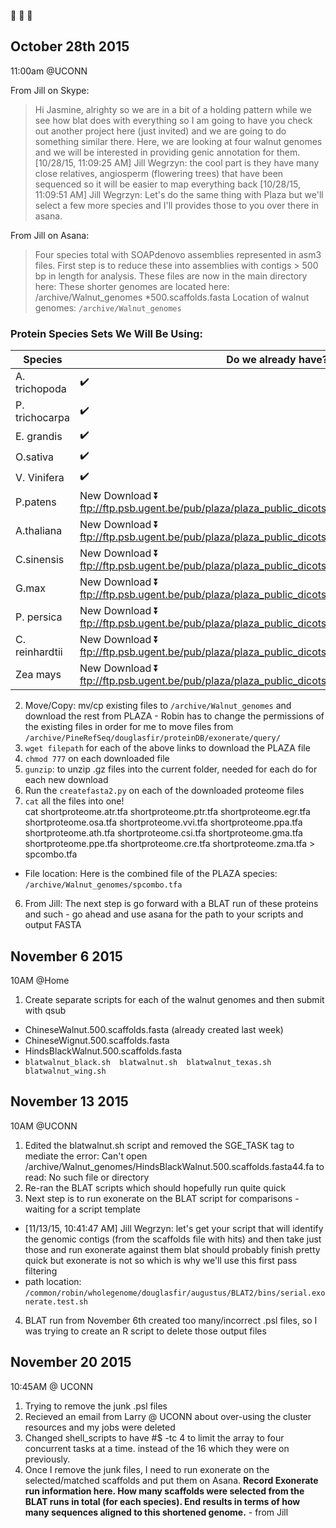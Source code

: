 :chestnut: :chestnut: :chestnut:

## October 28th 2015   
11:00am @UCONN

From Jill on Skype: 
> Hi Jasmine, alrighty so we are in a bit of a holding pattern while we see how blat does with everything so I am going to have you check out another project here (just invited) and we are going to do something similar there.  Here, we are looking at four walnut genomes and we will be interested in providing genic annotation for them.
> [10/28/15, 11:09:25 AM] Jill Wegrzyn: the cool part is they have many close relatives, angiosperm (flowering trees) that have been sequenced so it will be easier to map everything back
[10/28/15, 11:09:51 AM] Jill Wegrzyn: Let's do the same thing with Plaza but we'll select a few more species and I'll provides those to you over there in asana.
 
From Jill on Asana: 
>Four species total with SOAPdenovo assemblies represented in asm3 files.  First step is to reduce these into assemblies with contigs > 500 bp in length for analysis.
These files are now in the main directory here:
>These shorter genomes are located here: /archive/Walnut_genomes
*500.scaffolds.fasta
> Location of walnut genomes: `/archive/Walnut_genomes`

### Protein Species Sets We Will Be Using: 

| Species | Do we already have? | location |
|----|----|---|
A. trichopoda | :heavy_check_mark:| /archive/PineRefSeq/douglasfir/proteinDB/exonerate/query/shortproteome.atr.tfa
P. trichocarpa | :heavy_check_mark:| /archive/PineRefSeq/douglasfir/proteinDB/exonerate/query/shortproteome.ptr.tfa
E. grandis| :heavy_check_mark:| /archive/PineRefSeq/douglasfir/proteinDB/exonerate/query/shortproteome.egr.tfa
O.sativa | :heavy_check_mark:| /archive/PineRefSeq/douglasfir/proteinDB/exonerate/query/shortproteome.osa.tfa 
V. Vinifera | :heavy_check_mark: | /archive/PineRefSeq/douglasfir/proteinDB/exonerate/query/shortproteome.vvi.tfa  
P.patens | New Download :arrow_double_down: ftp://ftp.psb.ugent.be/pub/plaza/plaza_public_dicots_03/Fasta/proteome.ppa.tfa.gz| /archive/Walnut_genomes/shortproteome.ppa.tfa
A.thaliana | New Download :arrow_double_down: ftp://ftp.psb.ugent.be/pub/plaza/plaza_public_dicots_03/Fasta/proteome.ath.tfa.gz| /archive/Walnut_genomes/shortproteome.ath.tfa
C.sinensis|New Download :arrow_double_down: ftp://ftp.psb.ugent.be/pub/plaza/plaza_public_dicots_03/Fasta/proteome.csi.tfa.gz| /archive/Walnut_genomes/shortproteome.csi.tfa
G.max|New Download :arrow_double_down: ftp://ftp.psb.ugent.be/pub/plaza/plaza_public_dicots_03/Fasta/proteome.gma.tfa.gz| /archive/Walnut_genomes/shortproteome.gma.tfa
P. persica|New Download :arrow_double_down: ftp://ftp.psb.ugent.be/pub/plaza/plaza_public_dicots_03/Fasta/proteome.ppe.tfa.gz | /archive/Walnut_genomes/shortproteome.ppe.tfa
C. reinhardtii | New Download :arrow_double_down: ftp://ftp.psb.ugent.be/pub/plaza/plaza_public_dicots_03/Fasta/proteome.cre.tfa.gz| /archive/Walnut_genomes/shortproteome.cre.tfa
Zea mays | New Download :arrow_double_down: ftp://ftp.psb.ugent.be/pub/plaza/plaza_public_dicots_03/Fasta/proteome.zma.tfa.gz| /archive/Walnut_genomes/shortproteome.zma.tfa

2. Move/Copy: mv/cp existing files to `/archive/Walnut_genomes` and download the rest from PLAZA - Robin has to change the permissions of the existing files in order for me to move files from `/archive/PineRefSeq/douglasfir/proteinDB/exonerate/query/`   
3. `wget filepath` for each of the above links to download the PLAZA file
4. `chmod 777` on each downloaded file
3. `gunzip`: to unzip .gz files into the current folder, needed for each do for each new download
4. Run the `createfasta2.py` on each of the downloaded proteome files
5. `cat` all the files into one!   
cat shortproteome.atr.tfa shortproteome.ptr.tfa shortproteome.egr.tfa shortproteome.osa.tfa shortproteome.vvi.tfa shortproteome.ppa.tfa shortproteome.ath.tfa shortproteome.csi.tfa shortproteome.gma.tfa shortproteome.ppe.tfa shortproteome.cre.tfa shortproteome.zma.tfa > spcombo.tfa
 * File location: Here is the combined file of the PLAZA species: `/archive/Walnut_genomes/spcombo.tfa`
6. From Jill: The next step is go forward with a BLAT run of these proteins and such - go ahead and use asana for the path to your scripts and output FASTA


## November 6 2015    
10AM @Home   
1. Create separate scripts for each of the walnut genomes and then submit with qsub
  * ChineseWalnut.500.scaffolds.fasta (already created last week)
  * ChineseWignut.500.scaffolds.fasta
  * HindsBlackWalnut.500.scaffolds.fasta
  * `blatwalnut_black.sh  blatwalnut.sh  blatwalnut_texas.sh  blatwalnut_wing.sh`


## November 13 2015   
10AM @UCONN    

1. Edited the blatwalnut.sh script and removed the SGE_TASK tag to mediate the error:  Can't open /archive/Walnut_genomes/HindsBlackWalnut.500.scaffolds.fasta44.fa to read: No such file or directory     
2. Re-ran the BLAT scripts which should hopefully run quite quick   
3. Next step is to run exonerate on the BLAT script for comparisons - waiting for a script template    
  * [11/13/15, 10:41:47 AM] Jill Wegrzyn: let's get your script that will identify the genomic contigs (from the scaffolds file with hits) and then take just those and run exonerate against them
blat should probably finish pretty quick but exonerate is not so which is why we'll use this first pass filtering
 * path location: `/common/robin/wholegenome/douglasfir/augustus/BLAT2/bins/serial.exonerate.test.sh`
4. BLAT run from November 6th created too many/incorrect .psl files, so I was trying to create an R script to delete those output files

## November 20 2015      
10:45AM @ UCONN      

1. Trying to remove the junk .psl files
2. Recieved an email from Larry @ UCONN about over-using the cluster resources and my jobs were deleted
3. Changed shell_scripts to have #$ -tc 4  to limit the array to four concurrent tasks at a time. instead of the 16 which they were on previously.
4. Once I remove the junk files, I need to run exonerate on the selected/matched scaffolds and put them on Asana. __Record Exonerate run information here.  How many scaffolds were selected from the BLAT runs in total (for each species).  End results in terms of how many sequences aligned to this shortened genome.__ - from Jill



